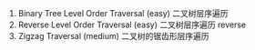 1. Binary Tree Level Order Traversal (easy) 二叉树层序遍历
2. Reverse Level Order Traversal (easy) 二叉树层序遍历 reverse
3. Zigzag Traversal (medium) 二叉树的锯齿形层序遍历

